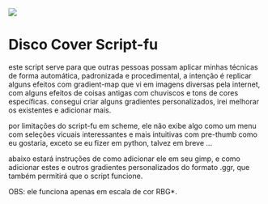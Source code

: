 [<img src="https://img.shields.io/github/languages/code-size/fabriciocybershell/Filter-Disco">](https://img.shields.io/github/languages/code-size/fabriciocybershell/Filter-Disco)

# Disco Cover Script-fu
este script serve para que outras pessoas possam aplicar minhas técnicas de forma automática, padronizada e procedimental, a intenção é replicar alguns efeitos com gradient-map que vi em imagens diversas pela internet, com alguns efeitos de coisas antigas com chuviscos e tons de cores específicas. consegui criar alguns gradientes personalizados, irei melhorar os existentes e adicionar mais.

por limitações do script-fu em scheme, ele não exibe algo como um menu com seleções vicuais interessantes e mais intuitivas com pre-thumb como eu gostaria, exceto se eu fizer em python, talvez em breve ...

abaixo estará instruções de como adicionar ele em seu gimp, e como adicionar estes e outros gradientes personalizados do formato .ggr, que também permitirá que o script funcione.

OBS: ele funciona apenas em escala de cor RBG*.
